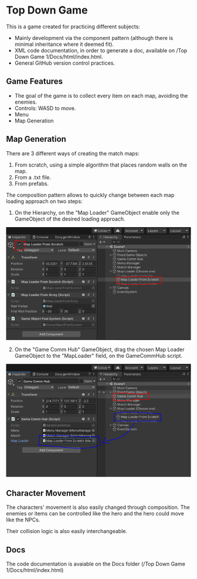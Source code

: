 # Top Down Game

This is a game created for practicing different subjects:
* Mainly development via the component pattern (although there is minimal inheritance where it deemed fit).
* XML code documentation, in order to generate a doc, available on /Top Down Game 1/Docs/html/index.html.
* General GitHub version control practices.

## Game Features
* The goal of the game is to collect every item on each map, avoiding the enemies.
* Controls: WASD to move.
* Menu
* Map Generation

## Map Generation
There are 3 different ways of creating the match maps:
1. From scratch, using a simple algorithm that places random walls on the map.
2. From a .txt file.
3. From prefabs.

The composition pattern allows to quickly change between each map loading approach on two steps:

1. On the Hierarchy, on the "Map Loader" GameObject enable only the GameObject of the desired loading approach.

![Test Image](RepoImages/MapLoadingApproachChange1.PNG)

2. On the "Game Comm Hub" GameObject, drag the chosen Map Loader GameObject to the "MapLoader" field, on the GameCommHub script.

![Test Image](RepoImages/MapLoadingApproachChange2.PNG)

## Character Movement

The characters' movement is also easily changed through composition. The enemies or items can be controlled like the hero and the hero could move like the NPCs.

Their collision logic is also easily interchangeable.

## Docs

The code documentation is avaiable on the Docs folder (/Top Down Game 1/Docs/html/index.html)
